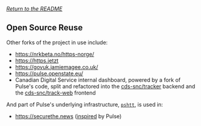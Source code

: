 _[Return to the README](https://github.com/18F/pulse#readme)_

## Open Source Reuse
Other forks of the project in use include:

* https://nrkbeta.no/https-norge/
* https://https.jetzt
* https://govuk.jamiemagee.co.uk/
* https://pulse.openstate.eu/
* Canadian Digital Service internal dashboard, powered by a fork of Pulse's code, split and refactored into the [cds-snc/tracker](https://github.com/cds-snc/tracker) backend and the [cds-snc/track-web](https://github.com/cds-snc/track-web) frontend

And part of Pulse's underlying infrastructure, [`pshtt`](https://github.com/dhs-ncats/pshtt), is used in:

* https://securethe.news ([inspired](https://securethe.news/blog/introducing-secure-news-automated-tool-tracking-adoption-https-encryption-across-news-websites/) by Pulse)
